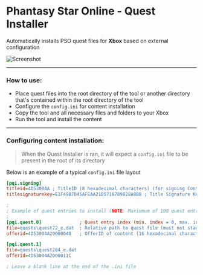 # Phantasy Star Online - Quest Installer

Automatically installs PSO quest files for **Xbox** based on external configuration

![Screenshot](https://i.imgur.com/Bb5VTWG.png "")

---

### How to use:

- Place quest files into the root directory of the tool or another directory that's contained within the root directory of the tool
- Configure the `config.ini` for content installation
- Copy the tool and all necessary files and folders to your Xbox
- Run the tool and install the content

---

### Configuring content installation:

> When the Quest Installer is ran, it will expect a `config.ini` file to be present in the root of its directory


Below is an example of a typical `config.ini` file layout

```ini
[pqi.signing]
titleid=4D53004A ; TitleID (8 hexadecimal characters) (for signing ContentMeta.xbx)
titlesignaturekey=E1F49B7D45AFEAA21D5718709828A8B8 ; Title Signature Key (32 hexadecimal characters) (for signing quest files)

;
; Example of quest entries to install (NOTE: Maxiumum of 100 quest entries supported)
;
[pqi.quest.0]              ; Quest entry index (min. index = 0, max. index = 99, inclusive)
file=quests\quest72_e.dat  ; Relative path to quest file (must not start with a backslash \ )
offerid=4D53004A20000048   ; OfferID of content (16 hexadecimal characters)

[pqi.quest.1]
file=quests\quest284_e.dat
offerid=4D53004A2000011C

; Leave a blank line at the end of the .ini file

```